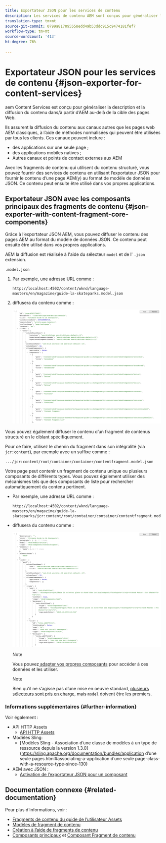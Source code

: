 ```yaml
---
title: Exportateur JSON pour les services de contenu
description: Les services de contenu AEM sont conçus pour généraliser la description et la diffusion du contenu dans/depuis AEM, au-delà des pages web. Ils assurent la diffusion du contenu aux canaux autres que les pages web AEM classiques, à l’aide de méthodes normalisées qui peuvent être utilisées par tous les clients.
translation-type: tm+mt
source-git-commit: 0799a817095558edd49b53ddc915c9474181fef7
workflow-type: tm+mt
source-wordcount: '413'
ht-degree: 76%

---
```



# Exportateur JSON pour les services de contenu {#json-exporter-for-content-services}

aem Content Services est conçu pour généraliser la description et la diffusion du contenu dans/à partir d’AEM au-delà de la cible des pages Web.

Ils assurent la diffusion du contenu aux canaux autres que les pages web AEM classiques, à l’aide de méthodes normalisées qui peuvent être utilisées par tous les clients. Ces canaux peuvent inclure :

* des applications sur une seule page ;
* des applications mobiles natives ;
* Autres canaux et points de contact externes aux AEM

Avec les fragments de contenu qui utilisent du contenu structuré, vous pouvez fournir des services de contenu en utilisant l’exportateur JSON pour fournir le contenu d’une page AEM(y) au format de modèle de données JSON. Ce contenu peut ensuite être utilisé dans vos propres applications.

## Exportateur JSON avec les composants principaux des fragments de contenu {#json-exporter-with-content-fragment-core-components}

Grâce à l’exportateur JSON AEM, vous pouvez diffuser le contenu des pages AEM au format du modèle de données JSON. Ce contenu peut ensuite être utilisé dans vos propres applications.

AEM la diffusion est réalisée à l&#39;aide du sélecteur `model` et de l&#39; `.json` extension.

`.model.json`

1. Par exemple, une adresse URL comme :

   ```shell
   http://localhost:4502/content/wknd/language-masters/en/magazine/guide-la-skateparks.model.json
   ```

1. diffusera du contenu comme :

   ![Modèle JSON du contenu WKND](assets/json-model-wknd.png)

Vous pouvez également diffuser le contenu d’un fragment de contenus structuré en le ciblant spécifiquement.

Pour ce faire, utilisez le chemin du fragment dans son intégralité (via `jcr:content`), par exemple avec un suffixe comme :

`.../jcr:content/root/container/container/contentfragment.model.json`

Votre page peut contenir un fragment de contenu unique ou plusieurs composants de différents types. Vous pouvez également utiliser des mécanismes tels que des composants de liste pour rechercher automatiquement du contenu pertinent.

* Par exemple, une adresse URL comme :

   ```shell
   http://localhost:4502/content/wknd/language-masters/en/magazine/guide-la-skateparks/jcr:content/root/container/container/contentfragment.model.json
   ```

* diffusera du contenu comme :

   ![Modèle JSON du fragment de contenu WKND](assets/json-model-wknd-content-fragment.png)

   >[!NOTE]
   >
   >Vous pouvez[ adapter vos propres composants](enabling-json-exporter.md) pour accéder à ces données et les utiliser.

   >[!NOTE]
   >
   >Bien qu’il ne s’agisse pas d’une mise en oeuvre standard, [plusieurs sélecteurs sont pris en charge,](enabling-json-exporter.md#multiple-selectors) mais `model` doivent être les premiers.

### Informations supplémentaires {#further-information}

Voir également :

* API HTTP Assets 
   * [API HTTP Assets](/help/assets/developer-reference-material-apis.md)
* Modèles Sling:
   * [Modèles Sling - Association d’une classe de modèles à un type de ressource depuis la version 1.3.0](https://sling.apache.org/documentation/bundles/application d’une seule pages.html#associating-a-application d’une seule page-class-with-a-resource-type-since-130)
* AEM avec JSON :
   * [Activation de l’exportateur JSON pour un composant](enabling-json-exporter.md) 

## Documentation connexe {#related-documentation}

Pour plus d’informations, voir :

* [Fragments de contenu du guide de l’utilisateur Assets](/help/assets/content-fragments/content-fragments.md)
* [Modèles de fragment de contenu](/help/assets/content-fragments/content-fragments-models.md)
* [Création à l’aide de fragments de contenu](/help/sites-cloud/authoring/fundamentals/content-fragments.md)
* [Composants principaux](https://docs.adobe.com/content/help/fr-FR/experience-manager-core-components/using/introduction.html) et [Composant Fragment de contenu](https://docs.adobe.com/content/help/fr-FR/experience-manager-core-components/using/components/content-fragment-component.html)
